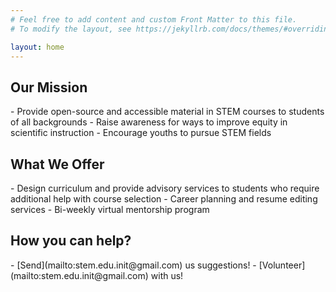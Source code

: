 ```yaml
---
# Feel free to add content and custom Front Matter to this file.
# To modify the layout, see https://jekyllrb.com/docs/themes/#overriding-theme-defaults

layout: home
---
```

<h2 style="font-weight: bold"> Our Mission </h2> 
- Provide open-source and accessible material in STEM courses to students of all backgrounds
- Raise awareness for ways to improve equity in scientific instruction
- Encourage youths to pursue STEM fields

<h2 style="font-weight: bold"> What We Offer </h2> 
- Design curriculum and provide advisory services to students who require additional help with course selection
- Career planning and resume editing services
- Bi-weekly virtual mentorship program

<h2 style="font-weight: bold"> How you can help? </h2>
- [Send](mailto:stem.edu.init@gmail.com) us suggestions!
- [Volunteer](mailto:stem.edu.init@gmail.com) with us!
